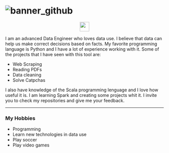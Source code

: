 # ![banner_github](https://user-images.githubusercontent.com/29043950/115155897-80dcac80-a047-11eb-88bf-d451722fa72e.PNG)
<p align='center'>
<a href="https://www.linkedin.com/in/marcusweypinedosaavedra/"><img height="30" src="https://github.com/WaylonWalker/WaylonWalker/blob/main/icon/linkedin.png?raw=true"></a>
</p>

I am an advanced Data Engineer who loves data use. I believe that data can help us make correct decisions based on facts.
My favorite programming language is Python and I have a lot of experience working with it. Some of the projects that I have seen with this tool are:

- Web Scraping
- Reading PDFs
- Data cleaning
- Solve Catpchas

I also have knowledge of the Scala programming lenguage and I love how useful it is. I am learning Spark and creating some projects whit it. I invite you to check my repositories and give me your feedback.

 ---

### My Hobbies

- Programming
- Learn new technologies in data use
- Play soccer
- Play video games
